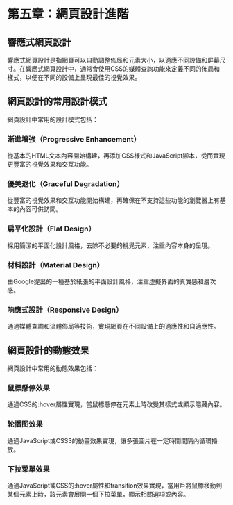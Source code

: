 # 第五章：網頁設計進階

## 響應式網頁設計
響應式網頁設計是指網頁可以自動調整佈局和元素大小，以適應不同設備和屏幕尺寸。在響應式網頁設計中，通常會使用CSS的媒體查詢功能來定義不同的佈局和樣式，以便在不同的設備上呈現最佳的視覺效果。

## 網頁設計的常用設計模式
網頁設計中常用的設計模式包括：

### 漸進增強（Progressive Enhancement）
從基本的HTML文本內容開始構建，再添加CSS樣式和JavaScript腳本，從而實現更豐富的視覺效果和交互功能。

### 優美退化（Graceful Degradation）
從豐富的視覺效果和交互功能開始構建，再確保在不支持這些功能的瀏覽器上有基本的內容可供訪問。

### 扁平化設計（Flat Design）
採用簡潔的平面化設計風格，去除不必要的視覺元素，注重內容本身的呈現。

### 材料設計（Material Design）
由Google提出的一種基於紙張的平面設計風格，注重虛擬界面的真實感和層次感。

### 响應式設計（Responsive Design）
通過媒體查詢和流體佈局等技術，實現網頁在不同設備上的適應性和自適應性。

## 網頁設計的動態效果
網頁設計中常用的動態效果包括：

### 鼠標懸停效果
通過CSS的:hover屬性實現，當鼠標懸停在元素上時改變其樣式或顯示隱藏內容。

### 轮播图效果
通過JavaScript或CSS3的動畫效果實現，讓多張圖片在一定時間間隔內循環播放。

### 下拉菜單效果
通過JavaScript或CSS的:hover屬性和transition效果實現，當用戶將鼠標移動到某個元素上時，該元素會展開一個下拉菜單，顯示相關選項或內容。